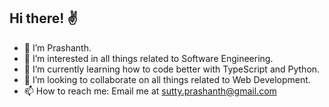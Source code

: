 ## Hi there! ✌

- 👋 I’m Prashanth. 
- 👀 I’m interested in all things related to Software Engineering.
- 🌱 I’m currently learning how to code better with TypeScript and Python.
- 💞️ I’m looking to collaborate on all things related to Web Development.
- 📫 How to reach me: Email me at sutty.prashanth@gmail.com

<!---
pr4sh4nth/pr4sh4nth is a ✨ special ✨ repository because its `README.md` (this file) appears on your GitHub profile.
You can click the Preview link to take a look at your changes.
--->
